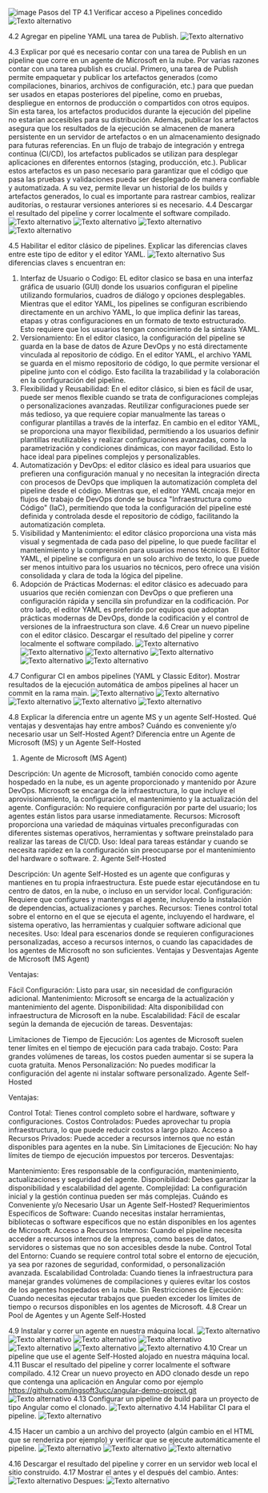 ![image](https://github.com/user-attachments/assets/cb4c0ba5-d181-4afc-9020-9d3c0cee483d) Pasos del TP
4.1 Verificar acceso a Pipelines concedido
   ![Texto alternativo](imagenes/1.png)

4.2 Agregar en pipeline YAML una tarea de Publish.
   ![Texto alternativo](imagenes/2.png)

4.3 Explicar por qué es necesario contar con una tarea de Publish en un pipeline que corre en un agente de Microsoft en la nube.
Por varias razones contar con una tarea publish es crucial. Primero, una tarea de Publish permite empaquetar y publicar los artefactos generados (como compilaciones, binarios, 
archivos de configuración, etc.) para que puedan ser usados en etapas posteriores del pipeline, como en pruebas, despliegue en entornos de producción o compartidos con otros 
equipos. Sin esta tarea, los artefactos producidos durante la ejecución del pipeline no estarían accesibles para su distribución. Además, publicar los artefactos asegura que 
los resultados de la ejecución se almacenen de manera persistente en un servidor de artefactos o en un almacenamiento designado para futuras referencias.
En un flujo de trabajo de integración y entrega continua (CI/CD), los artefactos publicados se utilizan para desplegar aplicaciones en diferentes entornos (staging, producción, etc.). 
Publicar estos artefactos es un paso necesario para garantizar que el código que pasa las pruebas y validaciones pueda ser desplegado de manera confiable y automatizada.
A su vez, permite llevar un historial de los builds y artefactos generados, lo cual es importante para rastrear cambios, realizar auditorías, o restaurar versiones anteriores si es necesario.
4.4 Descargar el resultado del pipeline y correr localmente el software compilado.
   ![Texto alternativo](imagenes/4.png)
   ![Texto alternativo](imagenes/5.png)
   ![Texto alternativo](imagenes/6.png)
   ![Texto alternativo](imagenes/12.png)

4.5 Habilitar el editor clásico de pipelines. Explicar las diferencias claves entre este tipo de editor y el editor YAML.
   ![Texto alternativo](imagenes/33.png)
   Sus diferencias claves s encuentran en: 
   1. Interfaz de Usuario o Codigo: EL editor clasico se basa en una interfaz gráfica de usuario (GUI) donde los usuarios configuran el pipeline utilizando formularios, cuadros de diálogo y opciones desplegables.
      Mientras que el editor YAML, los pipelines se configuran escribiendo directamente en un archivo YAML, lo que implica definir las tareas, etapas y otras configuraciones en un formato de texto estructurado. Esto requiere que los usuarios tengan conocimiento de la sintaxis YAML.
   2. Versionamiento: En el editor clasico, la configuración del pipeline se guarda en la base de datos de Azure DevOps y no está directamente vinculada al repositorio de código.
      En el editor YAML, el archivo YAML se guarda en el mismo repositorio de código, lo que permite versionar el pipeline junto con el código. Esto facilita la trazabilidad y la colaboración en la configuración del pipeline.
   3. Flexibilidad y Reusabilidad: En el editor clásico, si bien es fácil de usar, puede ser menos flexible cuando se trata de configuraciones complejas o personalizaciones avanzadas. Reutilizar configuraciones puede ser más tedioso, ya que requiere copiar manualmente las tareas o configurar plantillas a través de la interfaz.
      En cambio en el editor YAML, se proporciona una mayor flexibilidad, permitiendo a los usuarios definir plantillas reutilizables y realizar configuraciones avanzadas, como la parametrización y condiciones dinámicas, con mayor facilidad. Esto lo hace ideal para pipelines complejos y personalizables.
   4. Automatización y DevOps: el editor clásico es ideal para usuarios que prefieren una configuración manual y no necesitan la integración directa con procesos de DevOps que impliquen la automatización completa del pipeline desde el código.
      Mientras que, el editor YAML cncaja mejor en flujos de trabajo de DevOps donde se busca "Infraestructura como Código" (IaC), permitiendo que toda la configuración del pipeline esté definida y controlada desde el repositorio de código, facilitando la automatización completa.
   5. Visibilidad y Mantenimiento: el editor clásico proporciona una vista más visual y segmentada de cada paso del pipeline, lo que puede facilitar el mantenimiento y la comprensión para usuarios menos técnicos.
      El Editor YAML, el pipeline se configura en un solo archivo de texto, lo que puede ser menos intuitivo para los usuarios no técnicos, pero ofrece una visión consolidada y clara de toda la lógica del pipeline.
   6.  Adopción de Prácticas Modernas: el editor clásico es adecuado para usuarios que recién comienzan con DevOps o que prefieren una configuración rápida y sencilla sin profundizar en la codificación.
   Por otro lado, el editor YAML es preferido por equipos que adoptan prácticas modernas de DevOps, donde la codificación y el control de versiones de la infraestructura son clave.
4.6 Crear un nuevo pipeline con el editor clásico. Descargar el resultado del pipeline y correr localmente el software compilado.
   ![Texto alternativo](imagenes/7.png)
   ![Texto alternativo](imagenes/8.png)
   ![Texto alternativo](imagenes/9.png)
   ![Texto alternativo](imagenes/10.png)
   ![Texto alternativo](imagenes/11.png)
   ![Texto alternativo](imagenes/12.png)

4.7 Configurar CI en ambos pipelines (YAML y Classic Editor). Mostrar resultados de la ejecución automática de ambos pipelines al hacer un commit en la rama main.
   ![Texto alternativo](imagenes/14.png)
   ![Texto alternativo](imagenes/15.png)
   ![Texto alternativo](imagenes/34.png)
   ![Texto alternativo](imagenes/35.png)
  ![Texto alternativo](imagenes/36.png)


4.8 Explicar la diferencia entre un agente MS y un agente Self-Hosted. Qué ventajas y desventajas hay entre ambos? Cuándo es conveniente y/o necesario usar un Self-Hosted Agent?
Diferencia entre un Agente de Microsoft (MS) y un Agente Self-Hosted
1. Agente de Microsoft (MS Agent)

Descripción: Un agente de Microsoft, también conocido como agente hospedado en la nube, es un agente proporcionado y mantenido por Azure DevOps. Microsoft se encarga de la infraestructura, lo que incluye el aprovisionamiento, la configuración, el mantenimiento y la actualización del agente.
Configuración: No requiere configuración por parte del usuario; los agentes están listos para usarse inmediatamente.
Recursos: Microsoft proporciona una variedad de máquinas virtuales preconfiguradas con diferentes sistemas operativos, herramientas y software preinstalado para realizar las tareas de CI/CD.
Uso: Ideal para tareas estándar y cuando se necesita rapidez en la configuración sin preocuparse por el mantenimiento del hardware o software.
2. Agente Self-Hosted

Descripción: Un agente Self-Hosted es un agente que configuras y mantienes en tu propia infraestructura. Este puede estar ejecutándose en tu centro de datos, en la nube, o incluso en un servidor local.
Configuración: Requiere que configures y mantengas el agente, incluyendo la instalación de dependencias, actualizaciones y parches.
Recursos: Tienes control total sobre el entorno en el que se ejecuta el agente, incluyendo el hardware, el sistema operativo, las herramientas y cualquier software adicional que necesites.
Uso: Ideal para escenarios donde se requieren configuraciones personalizadas, acceso a recursos internos, o cuando las capacidades de los agentes de Microsoft no son suficientes.
Ventajas y Desventajas
Agente de Microsoft (MS Agent)

Ventajas:

Fácil Configuración: Listo para usar, sin necesidad de configuración adicional.
Mantenimiento: Microsoft se encarga de la actualización y mantenimiento del agente.
Disponibilidad: Alta disponibilidad con infraestructura de Microsoft en la nube.
Escalabilidad: Fácil de escalar según la demanda de ejecución de tareas.
Desventajas:

Limitaciones de Tiempo de Ejecución: Los agentes de Microsoft suelen tener límites en el tiempo de ejecución para cada trabajo.
Costo: Para grandes volúmenes de tareas, los costos pueden aumentar si se supera la cuota gratuita.
Menos Personalización: No puedes modificar la configuración del agente ni instalar software personalizado.
Agente Self-Hosted

Ventajas:

Control Total: Tienes control completo sobre el hardware, software y configuraciones.
Costos Controlados: Puedes aprovechar tu propia infraestructura, lo que puede reducir costos a largo plazo.
Acceso a Recursos Privados: Puede acceder a recursos internos que no están disponibles para agentes en la nube.
Sin Limitaciones de Ejecución: No hay límites de tiempo de ejecución impuestos por terceros.
Desventajas:

Mantenimiento: Eres responsable de la configuración, mantenimiento, actualizaciones y seguridad del agente.
Disponibilidad: Debes garantizar la disponibilidad y escalabilidad del agente.
Complejidad: La configuración inicial y la gestión continua pueden ser más complejas.
Cuándo es Conveniente y/o Necesario Usar un Agente Self-Hosted?
Requerimientos Específicos de Software: Cuando necesitas instalar herramientas, bibliotecas o software específicos que no están disponibles en los agentes de Microsoft.
Acceso a Recursos Internos: Cuando el pipeline necesita acceder a recursos internos de la empresa, como bases de datos, servidores o sistemas que no son accesibles desde la nube.
Control Total del Entorno: Cuando se requiere control total sobre el entorno de ejecución, ya sea por razones de seguridad, conformidad, o personalización avanzada.
Escalabilidad Controlada: Cuando tienes la infraestructura para manejar grandes volúmenes de compilaciones y quieres evitar los costos de los agentes hospedados en la nube.
Sin Restricciones de Ejecución: Cuando necesitas ejecutar trabajos que pueden exceder los límites de tiempo o recursos disponibles en los agentes de Microsoft.
4.8 Crear un Pool de Agentes y un Agente Self-Hosted

4.9 Instalar y correr un agente en nuestra máquina local.
![Texto alternativo](imagenes/37.png)
![Texto alternativo](imagenes/16.png)
![Texto alternativo](imagenes/17.png)
![Texto alternativo](imagenes/18.png)
![Texto alternativo](imagenes/19.png)
![Texto alternativo](imagenes/20.png)
![Texto alternativo](imagenes/21.png)
4.10 Crear un pipeline que use el agente Self-Hosted alojado en nuestra máquina local.
4.11 Buscar el resultado del pipeline y correr localmente el software compilado.
4.12 Crear un nuevo proyecto en ADO clonado desde un repo que contenga una aplicación en Angular como por ejemplo https://github.com/ingsoft3ucc/angular-demo-project.git
![Texto alternativo](imagenes/24.png)
4.13 Configurar un pipeline de build para un proyecto de tipo Angular como el clonado.
![Texto alternativo](imagenes/25.png)
4.14 Habilitar CI para el pipeline.
![Texto alternativo](imagenes/38.png)

4.15 Hacer un cambio a un archivo del proyecto (algún cambio en el HTML que se renderiza por ejemplo) y verificar que se ejecute automáticamente el pipeline.
![Texto alternativo](imagenes/28.png)
![Texto alternativo](imagenes/29.png)
![Texto alternativo](imagenes/26.png)


4.16 Descargar el resultado del pipeline y correr en un servidor web local el sitio construido.
4.17 Mostrar el antes y el después del cambio.
Antes:
![Texto alternativo](imagenes/27.png)
Despues: 
![Texto alternativo](imagenes/32.png)

